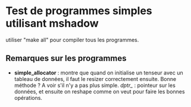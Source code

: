 # Test de programmes simples utilisant mshadow
utiliser "make all" pour compiler tous les programmes. 

## Remarques sur les programmes
- **simple_allocator** : montre que quand on initialise un tenseur avec un tableau de données, il faut le resizer correctement ensuite. Bonne méthode ? A voir s'il n'y a pas plus simple. *dptr_* : pointeur sur les données, et ensuite on reshape comme on veut pour faire les bonnes opérations. 
